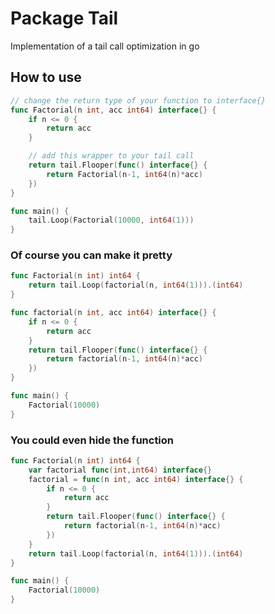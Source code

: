 Package Tail
============
Implementation of a tail call optimization in go

How to use
----------
```go
// change the return type of your function to interface{}
func Factorial(n int, acc int64) interface{} {
	if n <= 0 {
		return acc
	}

	// add this wrapper to your tail call
	return tail.Flooper(func() interface{} {
		return Factorial(n-1, int64(n)*acc)
	})
}

func main() {
	tail.Loop(Factorial(10000, int64(1)))
}
```

### Of course you can make it pretty
```go
func Factorial(n int) int64 {
	return tail.Loop(factorial(n, int64(1))).(int64)
}

func factorial(n int, acc int64) interface{} {
	if n <= 0 {
		return acc
	}
	return tail.Flooper(func() interface{} {
		return factorial(n-1, int64(n)*acc)
	})
}

func main() {
	Factorial(10000)
}
```

### You could even hide the function
```go
func Factorial(n int) int64 {
	var factorial func(int,int64) interface{}
	factorial = func(n int, acc int64) interface{} {
		if n <= 0 {
			return acc
		}
		return tail.Flooper(func() interface{} {
			return factorial(n-1, int64(n)*acc)
		})
	}
	return tail.Loop(factorial(n, int64(1))).(int64)
}

func main() {
	Factorial(10000)
}
```
